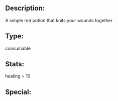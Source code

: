 ## Description:
A simple red potion that knits your wounds together

## Type:
consumable

## Stats:
healing = 10

## Special:
